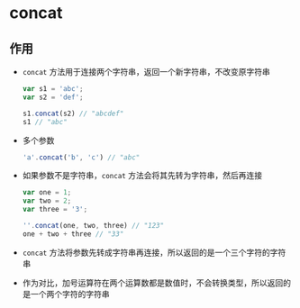 # concat

## 作用

  - `concat` 方法用于连接两个字符串，返回一个新字符串，不改变原字符串

    ```js
    var s1 = 'abc';
    var s2 = 'def';

    s1.concat(s2) // "abcdef"
    s1 // "abc"
    ```

  - 多个参数

    ```js
    'a'.concat('b', 'c') // "abc"
    ```

  - 如果参数不是字符串，`concat` 方法会将其先转为字符串，然后再连接

    ```js
    var one = 1;
    var two = 2;
    var three = '3';

    ''.concat(one, two, three) // "123"
    one + two + three // "33"
    ```

  - `concat` 方法将参数先转成字符串再连接，所以返回的是一个三个字符的字符串

  - 作为对比，加号运算符在两个运算数都是数值时，不会转换类型，所以返回的是一个两个字符的字符串
